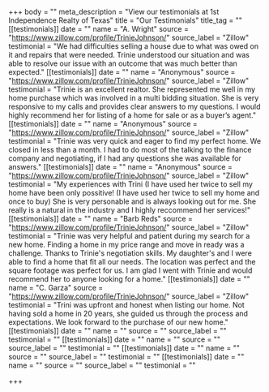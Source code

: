 +++
body = ""
meta_description = "View our testimonials at 1st Independence Realty of Texas"
title = "Our Testimonials"
title_tag = ""
[[testimonials]]
date = ""
name = "A. Wright"
source = "https://www.zillow.com/profile/TrinieJohnson/"
source_label = "Zillow"
testimonial = "We had difficulties selling a house due to what was owed on it and repairs that were needed. Trinie understood our situation and was able to resolve our issue with an outcome that was much better than expected."
[[testimonials]]
date = ""
name = "Anonymous"
source = "https://www.zillow.com/profile/TrinieJohnson/"
source_label = "Zillow"
testimonial = "Trinie is an excellent realtor. She represented me well in my home purchase which was involved in a multi bidding situation. She is very responsive to my calls and provides clear answers to my questions. I would highly recommend her for listing of a home for sale or as a buyer’s agent."
[[testimonials]]
date = ""
name = "Anonymous"
source = "https://www.zillow.com/profile/TrinieJohnson/"
source_label = "Zillow"
testimonial = "Trinie was very quick and eager to find my perfect home. We closed in less than a month. I had to do most of the talking to the finance company and negotiating, if I had any questions she was available for answers."
[[testimonials]]
date = ""
name = "Anonymous"
source = "https://www.zillow.com/profile/TrinieJohnson/"
source_label = "Zillow"
testimonial = "My experiences with Trini (I have used her twice to sell my home have been only possitive! (I have used her twice to sell my home and once to buy) She is very personable and is always looking out for me. She really is a natural in the industry and I highly reccommend her services!"
[[testimonials]]
date = ""
name = "Barb Reds"
source = "https://www.zillow.com/profile/TrinieJohnson/"
source_label = "Zillow"
testimonial = "Trinie was very helpful and patient during my search for a new home. Finding a home in my price range and move in ready was a challenge. Thanks to Trinie's negotiation skills. My daughter's and I were able to find a home that fit all our needs. The location was perfect and the square footage was perfect for us. I am glad I went with Trinie and would recommend her to anyone looking for a home."
[[testimonials]]
date = ""
name = "C. Garza"
source = "https://www.zillow.com/profile/TrinieJohnson/"
source_label = "Zillow"
testimonial = "Trini was upfront and honest when listing our home. Not having sold a home in 20 years, she guided us through the process and expectations. We look forward to the purchase of our new home."
[[testimonials]]
date = ""
name = ""
source = ""
source_label = ""
testimonial = ""
[[testimonials]]
date = ""
name = ""
source = ""
source_label = ""
testimonial = ""
[[testimonials]]
date = ""
name = ""
source = ""
source_label = ""
testimonial = ""
[[testimonials]]
date = ""
name = ""
source = ""
source_label = ""
testimonial = ""

+++
